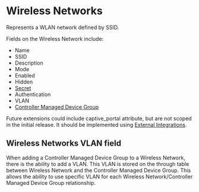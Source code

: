 # Wireless Networks

Represents a WLAN network defined by SSID.

Fields on the Wireless Network include:

- Name
- SSID
- Description
- Mode
- Enabled
- Hidden
- [Secret](../../platform-functionality/secret.md)
- Authentication
- VLAN
- [Controller Managed Device Group](../dcim/controllermanageddevicegroup.md)

Future extensions could include captive_portal attribute, but are not scoped in the initial release. It should be implemented using [External Integrations](../../platform-functionality/externalintegration.md).

## Wireless Networks VLAN field

When adding a Controller Managed Device Group to a Wireless Network, there is the ability to add a VLAN. This VLAN is stored on the through table between Wireless Network and the Controller Managed Device Group. This allows the ability to use specific VLAN for each Wireless Network/Controller Managed Device Group relationship.
